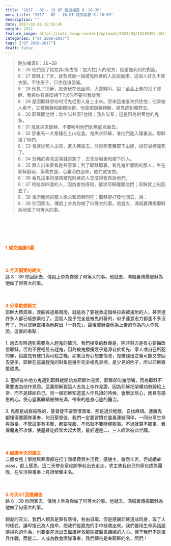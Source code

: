 ```yaml
---
title: "2017 - 02 - 16 QT 路加福音 8：26~39"
meta_title: "2017 - 02 - 16 QT 路加福音 8：26~39"
description: ""
date: 2017-02-16 12:55:45
weight: 2912
feature_image: https://cmtc.tw/wp-content/uploads/2022/03/15235392_10211799862337740_180693556567566654_o-1.webp
categories: ["QT 2016~2017"]
tags: ["QT 2016~2017"]
draft: false
---
```


<blockquote>路加福音8：26~39<br />
8：26 他們到了格拉森(有古卷：加大拉)人的地方，就是加利利的對面。<br />
8：27 耶穌上了岸，就有城裏一個被鬼附著的人迎面而來。這個人許久不穿衣服，不住房子，只住在墳塋裏。<br />
8：28 他見了耶穌，就俯伏在他面前，大聲喊叫，說：至高上帝的兒子耶穌，我與你有甚麼相干?求你不要叫我受苦!<br />
8：29 是因耶穌曾吩咐污鬼從那人身上出來。原來這鬼屢次抓住他；他常被人看守，又被鐵鍊和腳鐐捆鎖，他竟把鎖鍊掙斷，被鬼趕到曠野去。<br />
8：30 耶穌問他說：你名叫甚麼?他說：我名叫羣；這是因為附著他的鬼多。<br />
8：31 鬼就央求耶穌，不要吩咐他們到無底坑裏去。<br />
8：32 那裏有一大羣豬在上山吃食。鬼央求耶穌，准他們進入豬裏去。耶穌准了他們，<br />
8：33 鬼就從那人出來，進入豬裏去。於是那羣豬闖下山崖，投在湖裡淹死了。<br />
8：34 放豬的看見這事就逃跑了，去告訴城裏和鄉下的人。<br />
8：35 眾人出來要看是甚麼事；到了耶穌那裏，看見鬼所離開的那人，坐在耶穌腳前，穿著衣服，心裏明白過來，他們就害怕。<br />
8：36 看見這事的便將被鬼附著的人怎麼得救告訴他們。<br />
8：37 格拉森四圍的人，因為害怕得很，都求耶穌離開他們；耶穌就上船回去了。<br />
8：38 鬼所離開的那人懇求和耶穌同在；耶穌卻打發他回去，說：<br />
8：39 你回家去，傳說上帝為你做了何等大的事。他就去，滿城裏傳揚耶穌為他做了何等大的事。</blockquote><br />
&nbsp;<br />
<br />
&nbsp;<br />
<br />
<span style="color: #ff6600;"><strong>1.</strong><strong>經文誦讀3遍</strong></span><br />
<br />
<span style="color: #ff6600;"><strong> </strong></span><br />
<br />
<span style="color: #ff6600;"><strong>2.</strong><strong>今天領受的經文<br />
</strong></span>路 8：39 你回家去，傳說上帝為你做了何等大的事。他就去，滿城裏傳揚耶穌為他做了何等大的事。<br />
<br />
&nbsp;<br />
<br />
<span style="color: #ff6600;"><strong>3.</strong><strong>分享默想經文<br />
</strong></span>耶穌大費周章，渡船經過暴風雨，就是為了要拯救這個格拉森被鬼附的人，甚至連許多人都已經放棄他了。這個人幾乎完全是被鬼附著的，似乎連意志力都差不多沒有了，所以耶穌直接為他趕出「一群鬼」，最後耶穌要他為上帝的作為向人作見證。這裏的重點：<br />
<br />
1. 過去有時遇到需要為人趕鬼的情況。我們接受的教導是，除非對方是有心要悔改信耶穌，否則不要輕易去趕鬼，因為被鬼攪擾幾乎是源自於祖先、家人或自己所犯的罪，給魔鬼有破口與可趁之機。如果沒有心想要悔改，鬼被趕出之後可能又會回去更多。耶穌在這裏趕鬼的對象是幾乎完全被鬼掌控，是少見的例子，所以耶穌直接趕鬼。<br />
<br />
2. 聖經有些地方鬼遇到耶穌就開始為耶穌作見證，耶穌卻叫鬼閉嘴，因為耶穌不需要鬼為他作見證。這裏耶穌要這人去為上帝作見證，因為耶穌把榮耀功勞歸給上帝，而不是歸給自己。另一個耶穌知道當人作見證的時候，會增加信心，而且有感恩的心，使心靈裏繼續被神充滿，帶來的是身心靈的醫治。<br />
<br />
3. 鬼都是成群結隊的，基督徒不要習慣落單，那是過於輕敵、自找麻煩。連魔鬼都懂得要團隊事奉，何況基督徒，我們一定要習慣在靈裏連結同伴，一同分享生命與事奉，不管這事有多難，都要克服，不然就不要隨便服事。不過就算不服事，難保魔鬼不攻擊，使基督徒經常大起大落，最好還是二、三人經常彼此代禱。<br />
<br />
&nbsp;<br />
<br />
<span style="color: #ff6600;"><strong>4.</strong><strong>回應今天的經文<br />
</strong></span>二個女兒上學期與寒假都在打工賺學費與生活費，感謝主，雖然辛苦，但成績all pass，獻上感恩。這二天帶全家趁開學前出去走走，求主使我自己的家也成為團隊，在生活與事奉上見證榮耀主名。<br />
<br />
&nbsp;<br />
<br />
<span style="color: #ff6600;"><strong>5.</strong></span><strong><span style="color: #ff6600;">今天QT回應禱告<br />
</span></strong>路 8：39 你回家去，傳說上帝為你做了何等大的事。他就去，滿城裏傳揚耶穌為他做了何等大的事。<br />
<br />
親愛的天父，我們人類真是罪有應得，咎由自取。但是感謝耶穌道成肉身，取了人的樣式，謙卑捨己為人捨命，把我們從魔鬼的手中拯救出來。我們要用生命與話語傳揚祢的作為，也要奉差派出去繼續拯救那些被魔鬼捆綁的人心。保守我們不是單兵作戰，而是二、人成為教會團隊事奉，我們禱告是奉耶穌的名，阿們！<br />
<br />
&nbsp;<br />
<br />
&nbsp;<br />
<br />
&nbsp;<br />
<br />
<strong><span style="color: #ff6600;"> </span></strong>
        